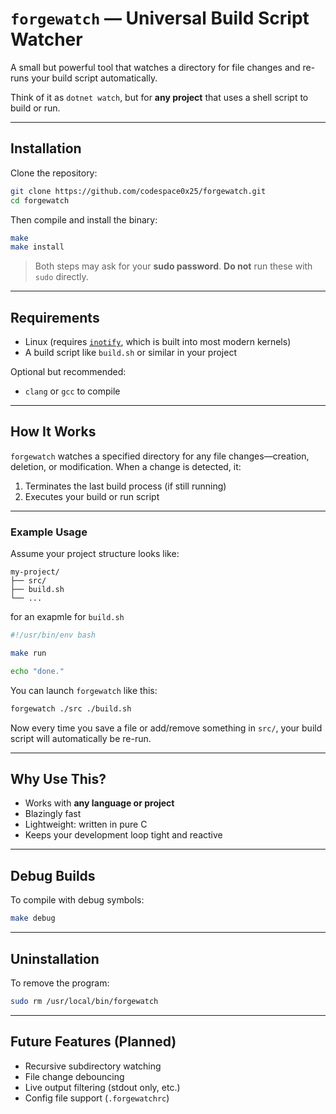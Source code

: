 # `forgewatch` — Universal Build Script Watcher

A small but powerful tool that watches a directory for file changes and re-runs your build script automatically.

Think of it as `dotnet watch`, but for **any project** that uses a shell script to build or run.

---

## Installation

Clone the repository:

```sh
git clone https://github.com/codespace0x25/forgewatch.git
cd forgewatch
```

Then compile and install the binary:

```sh
make
make install
```

> Both steps may ask for your **sudo password**.
> **Do not** run these with `sudo` directly.

---

## Requirements

* Linux (requires [`inotify`](https://man7.org/linux/man-pages/man7/inotify.7.html), which is built into most modern kernels)
* A build script like `build.sh` or similar in your project

Optional but recommended:

* `clang` or `gcc` to compile

---

## How It Works

`forgewatch` watches a specified directory for any file changes—creation, deletion, or modification. When a change is detected, it:

1. Terminates the last build process (if still running)
2. Executes your build or run script

---

### Example Usage

Assume your project structure looks like:

```
my-project/
├── src/
├── build.sh
└── ...
```

for an exapmle for `build.sh`
```bash
#!/usr/bin/env bash

make run

echo "done."
```

You can launch `forgewatch` like this:

```sh
forgewatch ./src ./build.sh
```

Now every time you save a file or add/remove something in `src/`, your build script will automatically be re-run.

---

## Why Use This?

* Works with **any language or project**
* Blazingly fast
* Lightweight: written in pure C
* Keeps your development loop tight and reactive

---

## Debug Builds

To compile with debug symbols:

```sh
make debug
```

---

## Uninstallation

To remove the program:

```sh
sudo rm /usr/local/bin/forgewatch
```

---

## Future Features (Planned)

* Recursive subdirectory watching
* File change debouncing
* Live output filtering (stdout only, etc.)
* Config file support (`.forgewatchrc`)
